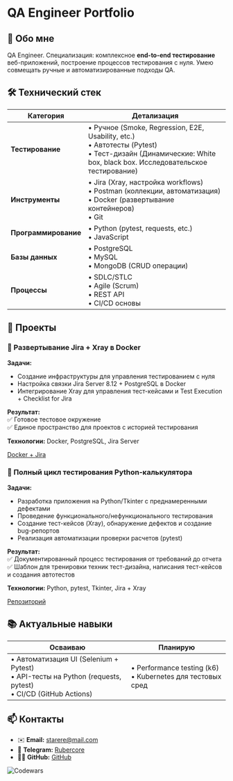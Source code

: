 # QA Engineer Portfolio

## 👋 Обо мне  
QA Engineer. Специализация: комплексное **end-to-end тестирование** веб-приложений, построение процессов тестирования с нуля. Умею совмещать ручные и автоматизированные подходы QA.  

## 🛠️ Технический стек  
| **Категория**       | **Детализация**                                                                 |
|----------------------|---------------------------------------------------------------------------------|
| **Тестирование**     | • Ручное (Smoke, Regression, E2E, Usability, etc.) <br>• Автотесты (Pytest) <br>• Тест-дизайн (Динамические: White box, black box. Исследовательское тестирование) |
| **Инструменты**      | • Jira (Xray, настройка workflows) <br>• Postman (коллекции, автоматизация) <br>• Docker (развертывание контейнеров) <br>• Git |
| **Программирование** | • Python (pytest, requests, etc.) <br>• JavaScript |
| **Базы данных**      | • PostgreSQL <br>• MySQL <br>• MongoDB (CRUD операции) |
| **Процессы**         | • SDLC/STLC <br>• Agile (Scrum) <br>• REST API <br>• CI/CD основы | 

## 💼 Проекты  

### 🐳 Развертывание Jira + Xray в Docker  
**Задачи:**  
- Создание инфраструктуры для управления тестированием с нуля  
- Настройка связки Jira Server 8.12 + PostgreSQL в Docker  
- Интегрирование Xray для управления тест-кейсами и Test Execution + Checklist for Jira

**Результат:**  
✅ Готовое тестовое окружение  
✅ Единое пространство для проектов с историей тестирования  

**Технологии:** Docker, PostgreSQL, Jira Server  

[Docker + Jira](https://github.com/Ewerall/QA-Portfolio/tree/main/jira-docker)


### 🧮 Полный цикл тестирования Python-калькулятора  
**Задачи:**  
- Разработка приложения на Python/Tkinter с преднамеренными дефектами  
- Проведение функционального/нефункционального тестирования  
- Создание тест-кейсов (Xray), обнаружение дефектов и создание bug-репортов  
- Реализация автоматизации проверки расчетов (pytest)  

**Результат:**  
✅ Документированный процесс тестирования от требований до отчета  
✅ Шаблон для тренировки техник тест-дизайна, написания тест-кейсов и создания автотестов 

**Технологии:** Python, pytest, Tkinter, Jira + Xray

[Репозиторий](https://github.com/Ewerall/CalcQA)


## 📚 Актуальные навыки  
| **Осваиваю**                | **Планирую**             |  
|-----------------------------|--------------------------|  
| • Автоматизация UI (Selenium + Pytest) <br>• API-тесты на Python (requests, pytest) <br>• CI/CD (GitHub Actions) | • Performance testing (k6) <br>• Kubernetes для тестовых сред |  

## 📫 Контакты  
- ✉️ **Email:** starere@mail.com  
- 📱 **Telegram:** [Rubercore](https://t.me/Rubercore)  
- 👨‍💻 **GitHub:** [GitHub](https://github.com/Ewerall)

![Codewars](https://github.r2v.ch/codewars?user=Ewerall&name=true&top_languages=true&stroke=%230000CD&theme=midnight_blue)

